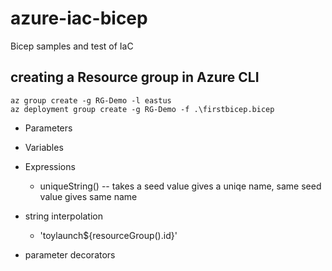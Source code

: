 # azure-iac-bicep
Bicep samples and test of IaC

## creating a Resource group in Azure CLI
```shell
az group create -g RG-Demo -l eastus
az deployment group create -g RG-Demo -f .\firstbicep.bicep
```

- Parameters
- Variables
- Expressions
    - uniqueString() -- takes a seed value gives a uniqe name, same seed value gives same name
- string interpolation
    - 'toylaunch${resourceGroup().id}'

- parameter decorators
